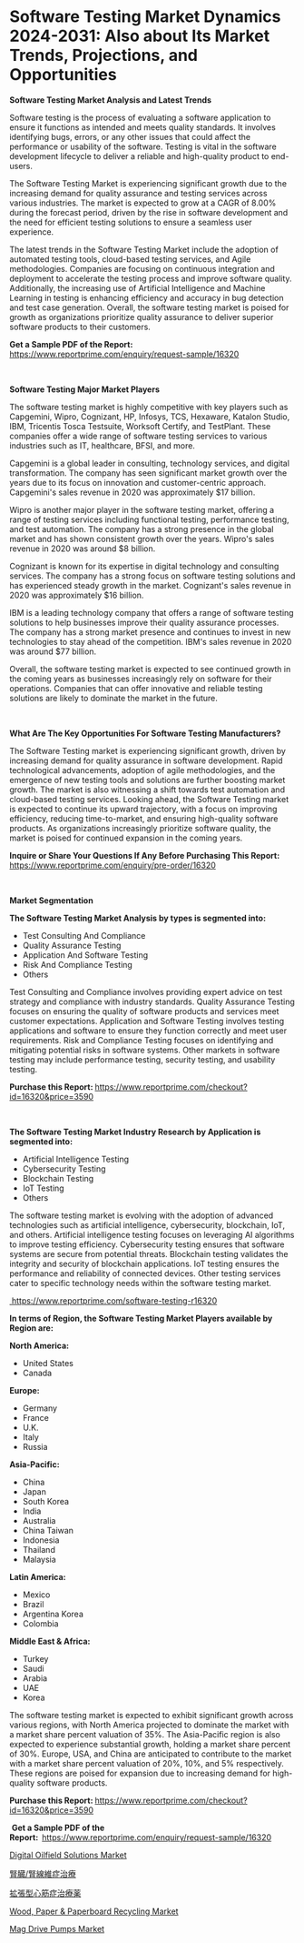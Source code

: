 <p><h1>Software Testing Market Dynamics 2024-2031: Also about Its Market Trends, Projections, and Opportunities</h1></p><p><strong>Software Testing Market Analysis and Latest Trends</strong></p>
<p><p>Software testing is the process of evaluating a software application to ensure it functions as intended and meets quality standards. It involves identifying bugs, errors, or any other issues that could affect the performance or usability of the software. Testing is vital in the software development lifecycle to deliver a reliable and high-quality product to end-users.</p><p>The Software Testing Market is experiencing significant growth due to the increasing demand for quality assurance and testing services across various industries. The market is expected to grow at a CAGR of 8.00% during the forecast period, driven by the rise in software development and the need for efficient testing solutions to ensure a seamless user experience.</p><p>The latest trends in the Software Testing Market include the adoption of automated testing tools, cloud-based testing services, and Agile methodologies. Companies are focusing on continuous integration and deployment to accelerate the testing process and improve software quality. Additionally, the increasing use of Artificial Intelligence and Machine Learning in testing is enhancing efficiency and accuracy in bug detection and test case generation. Overall, the software testing market is poised for growth as organizations prioritize quality assurance to deliver superior software products to their customers.</p></p>
<p><strong>Get a Sample PDF of the Report:&nbsp;</strong> <a href="https://www.reportprime.com/enquiry/request-sample/16320">https://www.reportprime.com/enquiry/request-sample/16320</a></p>
<p>&nbsp;</p>
<p><strong>Software Testing Major Market Players</strong></p>
<p><p>The software testing market is highly competitive with key players such as Capgemini, Wipro, Cognizant, HP, Infosys, TCS, Hexaware, Katalon Studio, IBM, Tricentis Tosca Testsuite, Worksoft Certify, and TestPlant. These companies offer a wide range of software testing services to various industries such as IT, healthcare, BFSI, and more.</p><p>Capgemini is a global leader in consulting, technology services, and digital transformation. The company has seen significant market growth over the years due to its focus on innovation and customer-centric approach. Capgemini's sales revenue in 2020 was approximately $17 billion.</p><p>Wipro is another major player in the software testing market, offering a range of testing services including functional testing, performance testing, and test automation. The company has a strong presence in the global market and has shown consistent growth over the years. Wipro's sales revenue in 2020 was around $8 billion.</p><p>Cognizant is known for its expertise in digital technology and consulting services. The company has a strong focus on software testing solutions and has experienced steady growth in the market. Cognizant's sales revenue in 2020 was approximately $16 billion.</p><p>IBM is a leading technology company that offers a range of software testing solutions to help businesses improve their quality assurance processes. The company has a strong market presence and continues to invest in new technologies to stay ahead of the competition. IBM's sales revenue in 2020 was around $77 billion.</p><p>Overall, the software testing market is expected to see continued growth in the coming years as businesses increasingly rely on software for their operations. Companies that can offer innovative and reliable testing solutions are likely to dominate the market in the future.</p></p>
<p>&nbsp;</p>
<p><strong>What Are The Key Opportunities For Software Testing Manufacturers?</strong></p>
<p><p>The Software Testing market is experiencing significant growth, driven by increasing demand for quality assurance in software development. Rapid technological advancements, adoption of agile methodologies, and the emergence of new testing tools and solutions are further boosting market growth. The market is also witnessing a shift towards test automation and cloud-based testing services. Looking ahead, the Software Testing market is expected to continue its upward trajectory, with a focus on improving efficiency, reducing time-to-market, and ensuring high-quality software products. As organizations increasingly prioritize software quality, the market is poised for continued expansion in the coming years.</p></p>
<p><strong>Inquire or Share Your Questions If Any Before Purchasing This Report:</strong> <a href="https://www.reportprime.com/enquiry/pre-order/16320">https://www.reportprime.com/enquiry/pre-order/16320</a></p>
<p>&nbsp;</p>
<p><strong>Market Segmentation</strong></p>
<p><strong>The Software Testing Market Analysis by types is segmented into:</strong></p>
<p><ul><li>Test Consulting And Compliance</li><li>Quality Assurance Testing</li><li>Application And Software Testing</li><li>Risk And Compliance Testing</li><li>Others</li></ul></p>
<p><p>Test Consulting and Compliance involves providing expert advice on test strategy and compliance with industry standards. Quality Assurance Testing focuses on ensuring the quality of software products and services meet customer expectations. Application and Software Testing involves testing applications and software to ensure they function correctly and meet user requirements. Risk and Compliance Testing focuses on identifying and mitigating potential risks in software systems. Other markets in software testing may include performance testing, security testing, and usability testing.</p></p>
<p><strong>Purchase this Report:&nbsp;</strong><a href="https://www.reportprime.com/checkout?id=16320&price=3590">https://www.reportprime.com/checkout?id=16320&price=3590</a></p>
<p>&nbsp;</p>
<p><strong>The Software Testing Market Industry Research by Application is segmented into:</strong></p>
<p><ul><li>Artificial Intelligence Testing</li><li>Cybersecurity Testing</li><li>Blockchain Testing</li><li>IoT Testing</li><li>Others</li></ul></p>
<p><p>The software testing market is evolving with the adoption of advanced technologies such as artificial intelligence, cybersecurity, blockchain, IoT, and others. Artificial intelligence testing focuses on leveraging AI algorithms to improve testing efficiency. Cybersecurity testing ensures that software systems are secure from potential threats. Blockchain testing validates the integrity and security of blockchain applications. IoT testing ensures the performance and reliability of connected devices. Other testing services cater to specific technology needs within the software testing market.</p></p>
<p><a href="https://www.reportprime.com/software-testing-r16320">&nbsp;https://www.reportprime.com/software-testing-r16320</a></p>
<p><strong>In terms of Region, the Software Testing Market Players available by Region are:</strong></p>
<p>
    <p> <strong> North America: </strong>
        <ul>
            <li>United States</li>
            <li>Canada</li>
        </ul>
        </p> 
    <p> <strong> Europe: </strong>
        <ul>
            <li>Germany</li>
            <li>France</li>
            <li>U.K.</li>
            <li>Italy</li>
            <li>Russia</li>
        </ul>
        </p> 
    <p> <strong> Asia-Pacific: </strong>
        <ul>
            <li>China</li>
            <li>Japan</li>
            <li>South Korea</li>
            <li>India</li>
            <li>Australia</li>
            <li>China Taiwan</li>
            <li>Indonesia</li>
            <li>Thailand</li>
            <li>Malaysia</li>
        </ul>
        </p> 
    <p> <strong> Latin America: </strong>
        <ul>
            <li>Mexico</li>
            <li>Brazil</li>
            <li>Argentina Korea</li>
            <li>Colombia</li>
        </ul>
        </p> 
    <p> <strong> Middle East & Africa: </strong>
        <ul>
            <li>Turkey</li>
            <li>Saudi</li>
            <li>Arabia</li>
            <li>UAE</li>
            <li>Korea</li>
        </ul>
    </p>
    </p>
<p><p>The software testing market is expected to exhibit significant growth across various regions, with North America projected to dominate the market with a market share percent valuation of 35%. The Asia-Pacific region is also expected to experience substantial growth, holding a market share percent of 30%. Europe, USA, and China are anticipated to contribute to the market with a market share percent valuation of 20%, 10%, and 5% respectively. These regions are poised for expansion due to increasing demand for high-quality software products.</p></p>
<p><strong>Purchase this Report: </strong><a href="https://www.reportprime.com/checkout?id=16320&price=3590">https://www.reportprime.com/checkout?id=16320&price=3590</a></p>
<p>&nbsp;<strong>Get a Sample PDF of the Report:&nbsp;&nbsp;</strong><a href="https://www.reportprime.com/enquiry/request-sample/16320">https://www.reportprime.com/enquiry/request-sample/16320</a></p>
<p><strong></strong></p>
<p><p><a href="https://github.com/ruddyyedelwadw/Market-Research-Report-List-2/blob/main/digital-oilfield-solutions-market.md">Digital Oilfield Solutions Market</a></p><p><a href="https://github.com/leigh4852023/Market-Research-Report-List-1/blob/main/510036483078.md">腎臓/腎線維症治療</a></p><p><a href="https://github.com/alyle7648/Market-Research-Report-List-1/blob/main/988273683077.md">拡張型心筋症治療薬</a></p><p><a href="https://github.com/lorenzaSchmeler/Market-Research-Report-List-1/blob/main/wood-paper-paperboard-recycling-market.md">Wood, Paper & Paperboard Recycling Market</a></p><p><a href="https://www.linkedin.com/pulse/mag-drive-pumps-market-insight-trends-growth-forecasted-from-b1otf">Mag Drive Pumps Market</a></p></p>